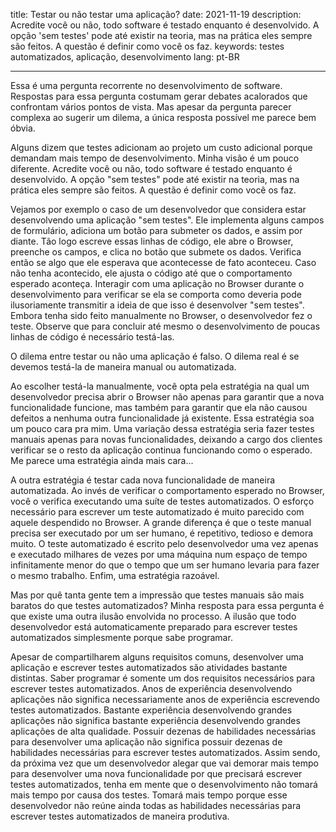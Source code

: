 title: Testar ou não testar uma aplicação?
date: 2021-11-19
description: Acredite você ou não, todo software é testado enquanto é desenvolvido. A opção 'sem testes' pode até existir na teoria, mas na prática eles sempre são feitos. A questão é definir como você os faz.
keywords: testes automatizados, aplicação, desenvolvimento
lang: pt-BR

---

Essa é uma pergunta recorrente no desenvolvimento de software. Respostas para essa pergunta costumam gerar debates acalorados que confrontam vários pontos de vista. Mas apesar da pergunta parecer complexa ao sugerir um dilema, a única resposta possível me parece bem óbvia.

Alguns dizem que testes adicionam ao projeto um custo adicional porque demandam mais tempo de desenvolvimento. Minha visão é um pouco diferente. Acredite você ou não, todo software é testado enquanto é desenvolvido. A opção "sem testes" pode até existir na teoria, mas na prática eles sempre são feitos. A questão é definir como você os faz.

Vejamos por exemplo o caso de um desenvolvedor que considera estar desenvolvendo uma aplicação "sem testes". Ele implementa alguns campos de formulário, adiciona um botão para submeter os dados, e assim por diante. Tão logo escreve essas linhas de código, ele abre o Browser, preenche os campos, e clica no botão que submete os dados. Verifica então se algo que ele esperava que acontecesse de fato aconteceu. Caso não tenha acontecido, ele ajusta o código até que o comportamento esperado aconteça. Interagir com uma aplicação no Browser durante o desenvolvimento para verificar se ela se comporta como deveria pode ilusoriamente transmitir a ideia de que isso é desenvolver "sem testes". Embora tenha sido feito manualmente no Browser, o desenvolvedor fez o teste. Observe que para concluir até mesmo o desenvolvimento de poucas linhas de código é necessário testá-las.

O dilema entre testar ou não uma aplicação é falso. O dilema real é se devemos testá-la de maneira manual ou automatizada.

Ao escolher testá-la manualmente, você opta pela estratégia na qual um desenvolvedor precisa abrir o Browser não apenas para garantir que a nova funcionalidade funcione, mas também para garantir que ela não causou defeitos a nenhuma outra funcionalidade já existente. Essa estratégia soa um pouco cara pra mim. Uma variação dessa estratégia seria fazer testes manuais apenas para novas funcionalidades, deixando a cargo dos clientes verificar se o resto da aplicação continua funcionando como o esperado. Me parece uma estratégia ainda mais cara...

A outra estratégia é testar cada nova funcionalidade de maneira automatizada. Ao invés de verificar o comportamento esperado no Browser, você o verifica executando uma suíte de testes automatizados. O esforço necessário para escrever um teste automatizado é muito parecido com aquele despendido no Browser. A grande diferença é que o teste manual precisa ser executado por um ser humano, é repetitivo, tedioso e demora muito. O teste automatizado é escrito pelo desenvolvedor uma vez apenas e executado milhares de vezes por uma máquina num espaço de tempo infinitamente menor do que o tempo que um ser humano levaria para fazer o mesmo trabalho. Enfim, uma estratégia razoável.

Mas por quê tanta gente tem a impressão que testes manuais são mais baratos do que testes automatizados? Minha resposta para essa pergunta é que existe uma outra ilusão envolvida no processo. A ilusão que todo desenvolvedor está automaticamente preparado para escrever testes automatizados simplesmente porque sabe programar.

Apesar de compartilharem alguns requisitos comuns, desenvolver uma aplicação e escrever testes automatizados são atividades bastante distintas. Saber programar é somente um dos requisitos necessários para escrever testes automatizados. Anos de experiência desenvolvendo aplicações não significa necessariamente anos de experiência escrevendo testes automatizados. Bastante experiência desenvolvendo grandes aplicações não significa bastante experiência desenvolvendo grandes aplicações de alta qualidade. Possuir dezenas de habilidades necessárias para desenvolver uma aplicação não significa possuir dezenas de habilidades necessárias para escrever testes automatizados. Assim sendo, da próxima vez que um desenvolvedor alegar que vai demorar mais tempo para desenvolver uma nova funcionalidade por que precisará escrever testes automatizados, tenha em mente que o desenvolvimento não tomará mais tempo por causa dos testes. Tomará mais tempo porque esse desenvolvedor não reúne ainda todas as habilidades necessárias para escrever testes automatizados de maneira produtiva.
